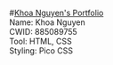#[Khoa Nguyen's Portfolio](colormak3r.github.io)
<br>Name: Khoa Nguyen<br>
CWID: 885089755<br>
Tool: HTML, CSS<br>
Styling: Pico CSS<br>
